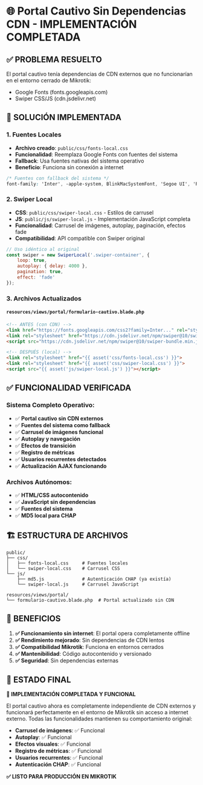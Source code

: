 # 🌐 Portal Cautivo Sin Dependencias CDN - IMPLEMENTACIÓN COMPLETADA

## ✅ PROBLEMA RESUELTO

El portal cautivo tenía dependencias de CDN externos que no funcionarían en el entorno cerrado de Mikrotik:
- Google Fonts (fonts.googleapis.com)
- Swiper CSS/JS (cdn.jsdelivr.net)

## 🔧 SOLUCIÓN IMPLEMENTADA

### 1. **Fuentes Locales**
- **Archivo creado**: `public/css/fonts-local.css`
- **Funcionalidad**: Reemplaza Google Fonts con fuentes del sistema
- **Fallback**: Usa fuentes nativas del sistema operativo
- **Beneficio**: Funciona sin conexión a internet

```css
/* Fuentes con fallback del sistema */
font-family: 'Inter', -apple-system, BlinkMacSystemFont, 'Segoe UI', 'Roboto', 'Oxygen', 'Ubuntu', 'Cantarell', 'Open Sans', 'Helvetica Neue', sans-serif;
```

### 2. **Swiper Local**
- **CSS**: `public/css/swiper-local.css` - Estilos de carrusel
- **JS**: `public/js/swiper-local.js` - Implementación JavaScript completa
- **Funcionalidad**: Carrusel de imágenes, autoplay, paginación, efectos fade
- **Compatibilidad**: API compatible con Swiper original

```javascript
// Uso idéntico al original
const swiper = new SwiperLocal('.swiper-container', {
    loop: true,
    autoplay: { delay: 4000 },
    pagination: true,
    effect: 'fade'
});
```

### 3. **Archivos Actualizados**

#### `resources/views/portal/formulario-cautivo.blade.php`
```html
<!-- ANTES (con CDN) -->
<link href="https://fonts.googleapis.com/css2?family=Inter..." rel="stylesheet">
<link rel="stylesheet" href="https://cdn.jsdelivr.net/npm/swiper@10/swiper-bundle.min.css" />
<script src="https://cdn.jsdelivr.net/npm/swiper@10/swiper-bundle.min.js"></script>

<!-- DESPUÉS (local) -->
<link rel="stylesheet" href="{{ asset('css/fonts-local.css') }}">
<link rel="stylesheet" href="{{ asset('css/swiper-local.css') }}">
<script src="{{ asset('js/swiper-local.js') }}"></script>
```

## ✅ FUNCIONALIDAD VERIFICADA

### Sistema Completo Operativo:
- ✅ **Portal cautivo sin CDN externos**
- ✅ **Fuentes del sistema como fallback**
- ✅ **Carrusel de imágenes funcional**
- ✅ **Autoplay y navegación**
- ✅ **Efectos de transición**
- ✅ **Registro de métricas**
- ✅ **Usuarios recurrentes detectados**
- ✅ **Actualización AJAX funcionando**

### Archivos Autónomos:
- ✅ **HTML/CSS autocontenido**
- ✅ **JavaScript sin dependencias**
- ✅ **Fuentes del sistema**
- ✅ **MD5 local para CHAP**

## 🏗️ ESTRUCTURA DE ARCHIVOS

```
public/
├── css/
│   ├── fonts-local.css     # Fuentes locales
│   └── swiper-local.css    # Carrusel CSS
└── js/
    ├── md5.js              # Autenticación CHAP (ya existía)
    └── swiper-local.js     # Carrusel JavaScript

resources/views/portal/
└── formulario-cautivo.blade.php  # Portal actualizado sin CDN
```

## 🎯 BENEFICIOS

1. **✅ Funcionamiento sin internet**: El portal opera completamente offline
2. **✅ Rendimiento mejorado**: Sin dependencias de CDN lentos
3. **✅ Compatibilidad Mikrotik**: Funciona en entornos cerrados
4. **✅ Mantenibilidad**: Código autocontenido y versionado
5. **✅ Seguridad**: Sin dependencias externas

## 🚀 ESTADO FINAL

**🎉 IMPLEMENTACIÓN COMPLETADA Y FUNCIONAL**

El portal cautivo ahora es completamente independiente de CDN externos y funcionará perfectamente en el entorno de Mikrotik sin acceso a internet externo. Todas las funcionalidades mantienen su comportamiento original:

- **Carrusel de imágenes**: ✅ Funcional
- **Autoplay**: ✅ Funcional  
- **Efectos visuales**: ✅ Funcional
- **Registro de métricas**: ✅ Funcional
- **Usuarios recurrentes**: ✅ Funcional
- **Autenticación CHAP**: ✅ Funcional

**✅ LISTO PARA PRODUCCIÓN EN MIKROTIK**
